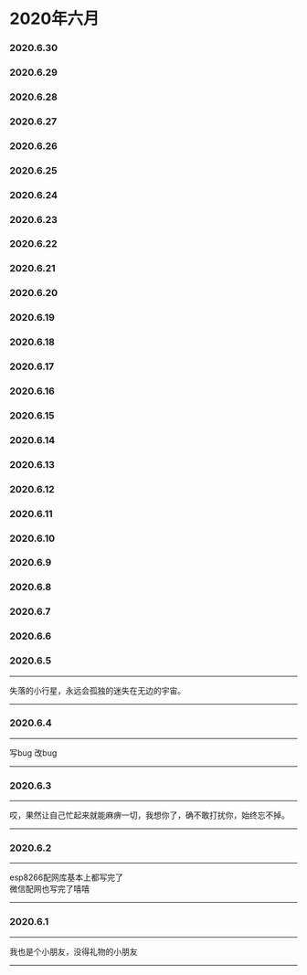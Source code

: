 # 2020年六月

### 2020.6.30
### 2020.6.29
### 2020.6.28
### 2020.6.27
### 2020.6.26
### 2020.6.25
### 2020.6.24
### 2020.6.23
### 2020.6.22
### 2020.6.21
### 2020.6.20
### 2020.6.19
### 2020.6.18
### 2020.6.17
### 2020.6.16
### 2020.6.15
### 2020.6.14
### 2020.6.13
### 2020.6.12
### 2020.6.11
### 2020.6.10
### 2020.6.9
### 2020.6.8
### 2020.6.7
### 2020.6.6
### 2020.6.5
****
失落的小行星，永远会孤独的迷失在无边的宇宙。
****
### 2020.6.4
****
写bug 改bug
****
### 2020.6.3
****
哎，果然让自己忙起来就能麻痹一切，我想你了，确不敢打扰你，始终忘不掉。
****
### 2020.6.2
****
esp8266配网库基本上都写完了  
微信配网也写完了嘻嘻
****
### 2020.6.1
****
我也是个小朋友，没得礼物的小朋友
****
